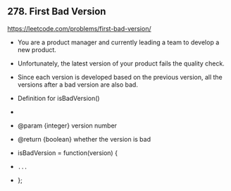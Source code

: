 ## 278. First Bad Version

https://leetcode.com/problems/first-bad-version/

* You are a product manager and currently leading a team to develop a new product.
* Unfortunately, the latest version of your product fails the quality check.
* Since each version is developed based on the previous version, all the versions after a bad version are also bad.


* Definition for isBadVersion()
*
* @param {integer} version number
* @return {boolean} whether the version is bad
* isBadVersion = function(version) {
*     ...
* };